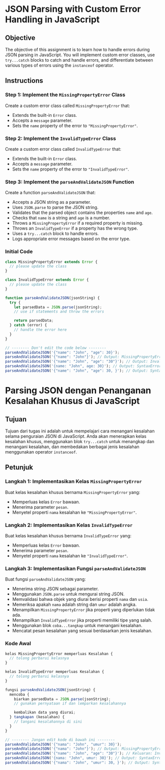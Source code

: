 # JSON Parsing with Custom Error Handling in JavaScript

## Objective

The objective of this assignment is to learn how to handle errors during JSON parsing in JavaScript. You will implement custom error classes, use `try...catch` blocks to catch and handle errors, and differentiate between various types of errors using the `instanceof` operator.

## Instructions

### Step 1: Implement the `MissingPropertyError` Class

Create a custom error class called `MissingPropertyError` that:

- Extends the built-in `Error` class.
- Accepts a `message` parameter.
- Sets the `name` property of the error to `"MissingPropertyError"`.

### Step 2: Implement the `InvalidTypeError` Class

Create a custom error class called `InvalidTypeError` that:

- Extends the built-in `Error` class.
- Accepts a `message` parameter.
- Sets the `name` property of the error to `"InvalidTypeError"`.

### Step 3: Implement the `parseAndValidateJSON` Function

Create a function `parseAndValidateJSON` that:

- Accepts a JSON string as a parameter.
- Uses `JSON.parse` to parse the JSON string.
- Validates that the parsed object contains the properties `name` and `age`.
- Checks that `name` is a string and `age` is a number.
- Throws a `MissingPropertyError` if a required property is missing.
- Throws an `InvalidTypeError` if a property has the wrong type.
- Uses a `try...catch` block to handle errors.
- Logs appropriate error messages based on the error type.

### Initial Code

```javascript
class MissingPropertyError extends Error {
  // please update the class
}

class InvalidTypeError extends Error {
  // please update the class
}

function parseAndValidateJSON(jsonString) {
  try {
    let parsedData = JSON.parse(jsonString);
    // use if statements and throw the errors

    return parsedData;
  } catch (error) {
    // handle the error here
  }
}

// -------- Don't edit the code below --------
parseAndValidateJSON('{"name": "John", "age": 30}');
parseAndValidateJSON('{"name": "John"}'); // Output: MissingPropertyError: Property "age" is missing
parseAndValidateJSON('{"name": "John", "age": "30"}'); // Output: InvalidTypeError: Property "age" should be of type "number"
parseAndValidateJSON('{name: "John", age: 30}'); // Output: SyntaxError: Unexpected token n in JSON at position 1
parseAndValidateJSON('{"name": "John", "age": 30, }'); // Output: SyntaxError: Unexpected token } in JSON at position ...
```

# Parsing JSON dengan Penanganan Kesalahan Khusus di JavaScript

## Tujuan

Tujuan dari tugas ini adalah untuk mempelajari cara menangani kesalahan selama penguraian JSON di JavaScript. Anda akan menerapkan kelas kesalahan khusus, menggunakan blok `try...catch` untuk menangkap dan menangani kesalahan, dan membedakan berbagai jenis kesalahan menggunakan operator `instanceof`.

## Petunjuk

### Langkah 1: Implementasikan Kelas `MissingPropertyError`

Buat kelas kesalahan khusus bernama `MissingPropertyError` yang:

- Memperluas kelas `Error` bawaan.
- Menerima parameter `pesan`.
- Menyetel properti `nama` kesalahan ke `"MissingPropertyError"`.

### Langkah 2: Implementasikan Kelas `InvalidTypeError`

Buat kelas kesalahan khusus bernama `InvalidTypeError` yang:

- Memperluas kelas `Error` bawaan.
- Menerima parameter `pesan`.
- Menyetel properti `nama` kesalahan ke `"InvalidTypeError"`.

### Langkah 3: Implementasikan Fungsi `parseAndValidateJSON`

Buat fungsi `parseAndValidateJSON` yang:

- Menerima string JSON sebagai parameter.
- Menggunakan `JSON.parse` untuk mengurai string JSON.
- Memvalidasi bahwa objek yang diurai berisi properti `nama` dan `usia`.
- Memeriksa apakah `nama` adalah string dan `umur` adalah angka.
- Menampilkan `MissingPropertyError` jika properti yang diperlukan tidak ada.
- Menampilkan `InvalidTypeError` jika properti memiliki tipe yang salah.
- Menggunakan blok `coba...tangkap` untuk menangani kesalahan.
- Mencatat pesan kesalahan yang sesuai berdasarkan jenis kesalahan.

### Kode Awal

```javascript
kelas MissingPropertyError memperluas Kesalahan {
  // tolong perbarui kelasnya
}

kelas InvalidTypeError memperluas Kesalahan {
  // tolong perbarui kelasnya
}

fungsi parseAndValidateJSON(jsonString) {
  mencoba {
    biarkan parsedData = JSON.parse(jsonString);
    // gunakan pernyataan if dan lemparkan kesalahannya

    kembalikan data yang diurai;
  } tangkapan (kesalahan) {
    // tangani kesalahannya di sini
  }
}

// -------- Jangan edit kode di bawah ini --------
parseAndValidateJSON('{"nama": "John", "umur": 30}');
parseAndValidateJSON('{"nama": "John"}'); // Output: MissingPropertyError: Properti "usia" tidak ada
parseAndValidateJSON('{"name": "John", "age": "30"}'); // Keluaran: InvalidTypeError: Properti "usia" harus bertipe "angka"
parseAndValidateJSON('{nama: "John", umur: 30}'); // Output: SyntaxError: Token n tak terduga di JSON pada posisi 1
parseAndValidateJSON('{"nama": "John", "umur": 30, }'); // Output: SyntaxError: Token tak terduga } di JSON pada posisi ...
```
